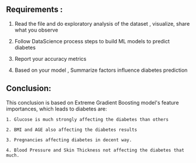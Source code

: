 ## Requirements :

1. Read the file and do exploratory analysis of the dataset , visualize, share what you observe
   
2. Follow DataScience process steps to build ML models to predict diabetes
   
3. Report your accuracy metrics
   
4. Based on your model , Summarize factors influence diabetes prediction

## Conclusion:

This conclusion is based on Extreme Gradient Boosting model's feature importances, which leads to diabetes are:

    1. Glucose is much strongly affecting the diabetes than others
    
    2. BMI and AGE also affecting the diabetes results
    
    3. Pregnancies affecting diabetes in decent way.
    
    4. Blood Pressure and Skin Thickness not affecting the diabetes that much.
